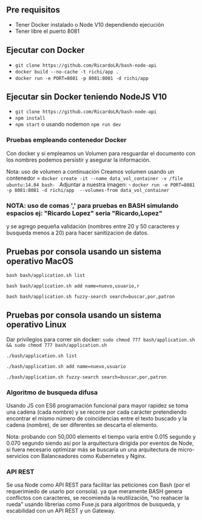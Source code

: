 ## Pre requisitos
- Tener Docker instalado o Node V10 dependiendo ejecución
- Tener libre el puerto 8081

## Ejecutar con Docker
- `git clone https://github.com/RicardoLR/bash-node-api`
- `docker build --no-cache -t richi/app .`
- `docker run -e PORT=8081 -p 8081:8081 -d richi/app`


## Ejecutar sin Docker teniendo NodeJS V10
- `git clone https://github.com/RicardoLR/bash-node-api`
- `npm install`
- `npm start` o usando nodemon `npm run dev`

### Pruebas empleando contenedor Docker

Con docker y si empleamos un Volumen para resguardar el documento con los nombres podemos persistir y asegurar la información.

Nota: uso de volumen a continuación
Creamos volumen usando un contenedor = `docker create -it --name data_vol_container -v /file ubuntu:14.04 bash- `
Adjuntar a nuestra imagen: - `docker run -e PORT=8081 -p 8081:8081 -d richi/app  --volumes-from data_vol_container`


### NOTA: uso de comas ',' para pruebas en BASH simulando espacios ej: "Ricardo Lopez" seria "Ricardo,Lopez"
y se agrego pequeña validación (nombres entre 20 y 50 caracteres y busqueda menos a 20) para hacer sanitizacion de datos.

## Pruebas por consola usando un sistema operativo MacOS

`bash bash/application.sh list`

`bash bash/application.sh add name=nuevo,usuario,r`

`bash bash/application.sh fuzzy-search search=buscar,por,patron`


## Pruebas por consola usando un sistema operativo Linux
Dar privilegios para correr sin docker: `sudo chmod 777 bash/application.sh && sudo chmod 777 bash/application.sh`

`./bash/application.sh list`

`./bash/application.sh add name=nuevo,usuario`

`./bash/application.sh fuzzy-search search=buscar,por,patron`


### Algoritmo de busqueda difusa

Usando JS con ES6 programación funcional para mayor rapidez se toma una cadena (cada nombre) y se recorre por cada carácter pretendiendo encontrar el mismo número de coincidencias entre el texto buscado y la cadena (nombre), de ser diferentes se descarta el elemento.

Nota: probando con 50,000 elemento el tiempo varía entre 0.015 segundo y 0.070 segundo siendo así por la arquitectura dirigida por eventos de Node, si fuera necesario optimizar más se buscaría un una arquitectura de micro-servicios con Balanceadores como Kubernetes y Nginx.

### API REST

Se usa Node como API REST para facilitar las peticiones con Bash (por el requerimiedo de usarlo por consola). ya que meramente BASH genera conflictos con caracteres, se recomienda la reutilización, "no reahacer la rueda" usando librerias como Fuse.js para algoritmos de busqueda, y escabilidad con un API REST y un Gateway.
